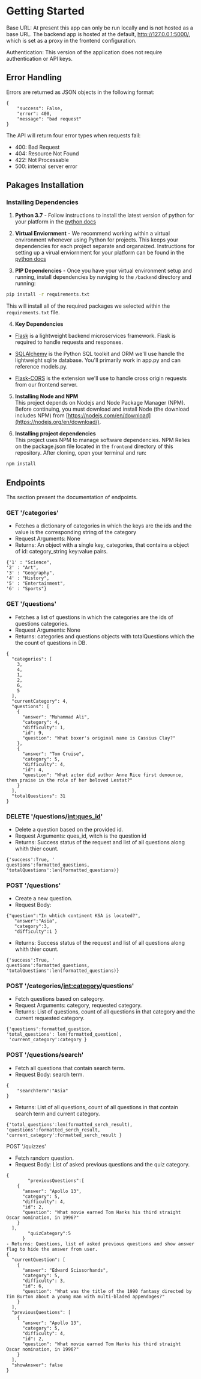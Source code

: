# Getting Started
Base URL: At present this app can only be run locally and is not hosted as a base URL. The backend app is hosted at the default, http://127.0.0.1:5000/, which is set as a proxy in the frontend configuration.

Authentication: This version of the application does not require authentication or API keys.

## Error Handling
Errors are returned as JSON objects in the following format:
```
{
    "success": False, 
    "error": 400,
    "message": "bad request"
}
```
The API will return four error types when requests fail:

- 400: Bad Request
- 404: Resource Not Found
- 422: Not Processable
- 500: internal server error

## Pakages Installation
### Installing Dependencies 
1. **Python 3.7** - Follow instructions to install the latest version of python for your platform in the [python docs](https://docs.python.org/3/using/unix.html#getting-and-installing-the-latest-version-of-python)


2. **Virtual Enviornment** - We recommend working within a virtual environment whenever using Python for projects. This keeps your dependencies for each project separate and organaized. Instructions for setting up a virual enviornment for your platform can be found in the [python docs](https://packaging.python.org/guides/installing-using-pip-and-virtual-environments/)


3. **PIP Dependencies** - Once you have your virtual environment setup and running, install dependencies by naviging to the `/backend` directory and running:
```bash
pip install -r requirements.txt
```
This will install all of the required packages we selected within the `requirements.txt` file.


4. **Key Dependencies**
 - [Flask](http://flask.pocoo.org/)  is a lightweight backend microservices framework. Flask is required to handle requests and responses.

 - [SQLAlchemy](https://www.sqlalchemy.org/) is the Python SQL toolkit and ORM we'll use handle the lightweight sqlite database. You'll primarily work in app.py and can reference models.py. 

 - [Flask-CORS](https://flask-cors.readthedocs.io/en/latest/#) is the extension we'll use to handle cross origin requests from our frontend server. 

5. **Installing Node and NPM**<br>
This project depends on Nodejs and Node Package Manager (NPM). Before continuing, you must download and install Node (the download includes NPM) from [https://nodejs.com/en/download](https://nodejs.org/en/download/).

6. **Installing project dependencies**<br>
This project uses NPM to manage software dependencies. NPM Relies on the package.json file located in the `frontend` directory of this repository. After cloning, open your terminal and run:
```bash
npm install
```

## Endpoints
Ths section present the documentation of endpoints.  

### GET '/categories'
- Fetches a dictionary of categories in which the keys are the ids and the value is the corresponding string of the category
- Request Arguments: None
- Returns: An object with a single key, categories, that contains a object of id: category_string key:value pairs. 
```
{'1' : "Science",
'2' : "Art",
'3' : "Geography",
'4' : "History",
'5' : "Entertainment",
'6' : "Sports"}
```

### GET '/questions'
- Fetches a list of questions in which the categories are the ids of questions categories.
- Request Arguments: None
- Returns: categories and questions objects with totalQuestions which the the count of questions in DB. 
```
{
  "categories": [
    3,
    4,
    1,
    2,
    6,
    5
  ],
  "currentCategory": 4,
  "questions": [
    {
      "answer": "Muhammad Ali",
      "category": 4,
      "difficulty": 1,
      "id": 9,
      "question": "What boxer's original name is Cassius Clay?"
    },
    {
      "answer": "Tom Cruise",
      "category": 5,
      "difficulty": 4,
      "id": 4,
      "question": "What actor did author Anne Rice first denounce, then praise in the role of her beloved Lestat?"
    }
  ],
  "totalQuestions": 31
}
```

### DELETE '/questions/<int:ques_id>'
- Delete a question based on the provided id.
- Request Arguments: ques_id, witch is the question id
- Returns: Success status of the request and list of all questions along whith thier count.
```
{'success':True, '
questions':formatted_questions,
'totalQuestions':len(formatted_questions)}
```

### POST '/questions'
- Create a new question.
- Request Body: 
```
{"question":"In whtich continent KSA is located?",
   "answer":"Asia",
   "category":3,
   "difficulty":1 }
  ```

- Returns: Success status of the request and list of all questions along whith thier count.
```
{'success':True, '
questions':formatted_questions,
'totalQuestions':len(formatted_questions)}
```

### POST '/categories/<int:category>/questions'
- Fetch questions based on category.
- Request Arguments: category, requested category.
- Returns: List of questions, count of all questions in that category and the current requested category.
```
{'questions':formatted_question,
'total_questions': len(formatted_question),
 'current_category':category }
```

### POST '/questions/search'
- Fetch all questions that contain search term.
- Request Body: search term.
```
{
    "searchTerm":"Asia"
}
```
- Returns: List of all questions, count of all questions in that contain search term and current category.
```
{'total_questions':len(formatted_serch_result), 
'questions':formatted_serch_result, 
'current_category':formatted_serch_result }
```


POST '/quizzes'
- Fetch random question.
- Request Body: List of asked previous questions and the quiz category.
```
{
        "previousQuestions":[
    {
      "answer": "Apollo 13",
      "category": 5,
      "difficulty": 4,
      "id": 2,
      "question": "What movie earned Tom Hanks his third straight Oscar nomination, in 1996?"
    }
  ],
        "quizCategory":5
      }
- Returns: Questions, list of asked previous questions and show answer flag to hide the answer from user.
{
  "currentQuestion": [
    {
      "answer": "Edward Scissorhands",
      "category": 5,
      "difficulty": 3,
      "id": 6,
      "question": "What was the title of the 1990 fantasy directed by Tim Burton about a young man with multi-bladed appendages?"
    }
  ],
  "previousQuestions": [
    {
      "answer": "Apollo 13",
      "category": 5,
      "difficulty": 4,
      "id": 2,
      "question": "What movie earned Tom Hanks his third straight Oscar nomination, in 1996?"
    }
  ],
  "showAnswer": false
}
```

